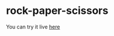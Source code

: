 # rock-paper-scissors

You can try it live [here](https://programiz.pro/ide/python/4PQAN93IJ4?utm_medium=playground&utm_source=python-shared-project-link)
